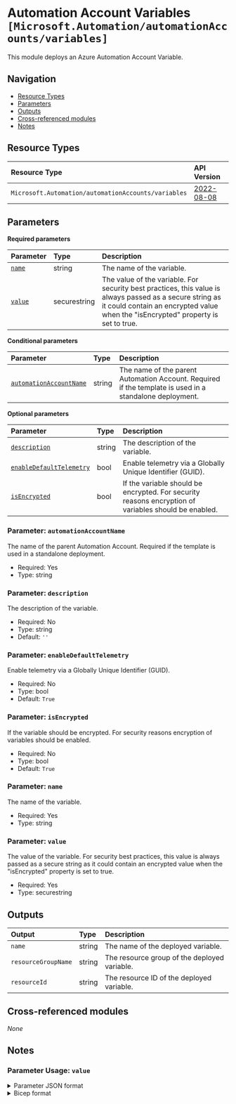 # Automation Account Variables `[Microsoft.Automation/automationAccounts/variables]`

This module deploys an Azure Automation Account Variable.

## Navigation

- [Resource Types](#Resource-Types)
- [Parameters](#Parameters)
- [Outputs](#Outputs)
- [Cross-referenced modules](#Cross-referenced-modules)
- [Notes](#Notes)

## Resource Types

| Resource Type | API Version |
| :-- | :-- |
| `Microsoft.Automation/automationAccounts/variables` | [2022-08-08](https://learn.microsoft.com/en-us/azure/templates/Microsoft.Automation/2022-08-08/automationAccounts/variables) |

## Parameters

**Required parameters**

| Parameter | Type | Description |
| :-- | :-- | :-- |
| [`name`](#parameter-name) | string | The name of the variable. |
| [`value`](#parameter-value) | securestring | The value of the variable. For security best practices, this value is always passed as a secure string as it could contain an encrypted value when the "isEncrypted" property is set to true. |

**Conditional parameters**

| Parameter | Type | Description |
| :-- | :-- | :-- |
| [`automationAccountName`](#parameter-automationaccountname) | string | The name of the parent Automation Account. Required if the template is used in a standalone deployment. |

**Optional parameters**

| Parameter | Type | Description |
| :-- | :-- | :-- |
| [`description`](#parameter-description) | string | The description of the variable. |
| [`enableDefaultTelemetry`](#parameter-enabledefaulttelemetry) | bool | Enable telemetry via a Globally Unique Identifier (GUID). |
| [`isEncrypted`](#parameter-isencrypted) | bool | If the variable should be encrypted. For security reasons encryption of variables should be enabled. |

### Parameter: `automationAccountName`

The name of the parent Automation Account. Required if the template is used in a standalone deployment.
- Required: Yes
- Type: string

### Parameter: `description`

The description of the variable.
- Required: No
- Type: string
- Default: `''`

### Parameter: `enableDefaultTelemetry`

Enable telemetry via a Globally Unique Identifier (GUID).
- Required: No
- Type: bool
- Default: `True`

### Parameter: `isEncrypted`

If the variable should be encrypted. For security reasons encryption of variables should be enabled.
- Required: No
- Type: bool
- Default: `True`

### Parameter: `name`

The name of the variable.
- Required: Yes
- Type: string

### Parameter: `value`

The value of the variable. For security best practices, this value is always passed as a secure string as it could contain an encrypted value when the "isEncrypted" property is set to true.
- Required: Yes
- Type: securestring


## Outputs

| Output | Type | Description |
| :-- | :-- | :-- |
| `name` | string | The name of the deployed variable. |
| `resourceGroupName` | string | The resource group of the deployed variable. |
| `resourceId` | string | The resource ID of the deployed variable. |

## Cross-referenced modules

_None_

## Notes


### Parameter Usage: `value`

<details>

<summary>Parameter JSON format</summary>

```json
//Boolean format
"value": {
    "value": "false"
}

//DateTime format
"value": {
    "value": "\"\\/Date(1637934042656)\\/\""
}

//Integer format
"value": {
    "value": "500"
}

//String format
"value": {
    "value": "\"TestString\""
}
```

</details>

<details>

<summary>Bicep format</summary>

```bicep
//Boolean format
value: 'false'

//DateTime format
value: '\'\\/Date(1637934042656)\\/\''

//Integer format
value: '500'

//String format
value: '\'TestString\''
```

</details>
<p>
